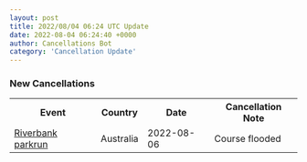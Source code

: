 ```yaml
---
layout: post
title: 2022/08/04 06:24 UTC Update
date: 2022-08-04 06:24:40 +0000
author: Cancellations Bot
category: 'Cancellation Update'
---
```


<h3>New Cancellations</h3>
<div class='hscrollable'>
<table style='width: 100%'>
    <tr>
        <th>Event</th>
        <th>Country</th>
        <th>Date</th>
        <th>Cancellation Note</th>
    </tr>
    <tr>
        <td><a href="https://www.parkrun.com.au/riverbank">Riverbank parkrun</a></td>
        <td>Australia</td>
        <td>2022-08-06</td>
        <td>Course flooded</td>
    </tr>
</table>
</div>

